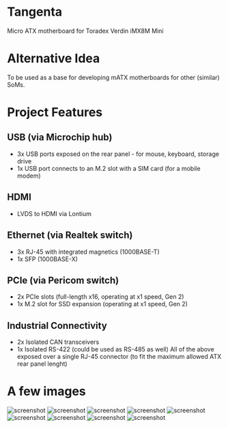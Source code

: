 # Tangenta
Micro ATX motherboard for Toradex Verdin iMX8M Mini

# Alternative Idea
To be used as a base for developing mATX motherboards for other (similar) SoMs.

# Project Features

## USB (via Microchip hub)
- 3x USB ports exposed on the rear panel - for mouse, keyboard, storage drive
- 1x USB port connects to an M.2 slot with a SIM card (for a mobile modem)

## HDMI
- LVDS to HDMI via Lontium

## Ethernet (via Realtek switch)
- 3x RJ-45 with integrated magnetics (1000BASE-T)
- 1x SFP (1000BASE-X)

## PCIe (via Pericom switch)
- 2x PCIe slots (full-length x16, operating at x1 speed, Gen 2)
- 1x M.2 slot for SSD expansion (operating at x1 speed, Gen 2)

## Industrial Connectivity
- 2x Isolated CAN transceivers
- 1x Isolated RS-422 (could be used as RS-485 as well)
All of the above exposed over a single RJ-45 connector (to fit the maximum allowed ATX rear panel lenght)

# A few images
![screenshot](Images/tangenta.png)
![screenshot](Images/1.jpeg)
![screenshot](Images/2.jpeg)
![screenshot](Images/3.jpeg)
![screenshot](Images/4.jpeg)
![screenshot](Images/5.jpeg)
![screenshot](Images/6.jpeg)
![screenshot](Images/7.jpeg)
![screenshot](Images/8.JPG)
